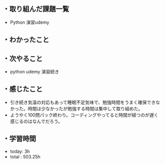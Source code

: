 ## ・取り組んだ課題一覧
- Python 演習udemy 


## ・わかったこと


## ・次やること
- python udemy 演習続き

## ・感じたこと
- 引き続き気温の対応もあって睡眠不足気味で、勉強時間をうまく確保できなかった。時間は少なかったが勉強する時間は集中して取り組めた。
- ようやく100問パック終わり。コーディングやってると時間が経つのが遅く感じるのはなんでだろう。

## ・学習時間
- today:   3h
- total  : 503.25h 


